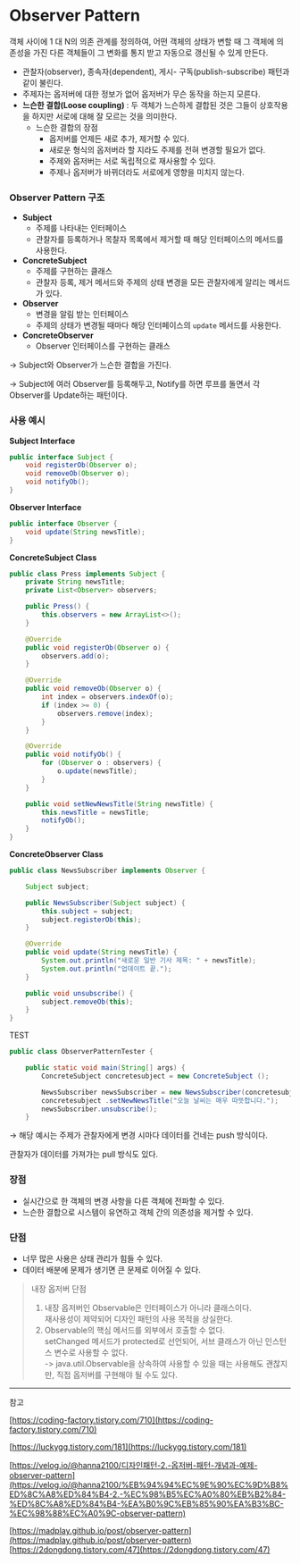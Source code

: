 # Observer Pattern

객체 사이에 1 대 N의 의존 관계를 정의하여, 어떤 객체의 상태가 변할 때 그 객체에 의존성을 가진 다른 객체들이 그 변화를 통지 받고 자동으로 갱신될 수 있게 만든다.

- 관찰자(observer), 종속자(dependent), 게시- 구독(publish-subscribe) 패턴과 같이 불린다.
- 주제자는 옵저버에 대한 정보가 없어 옵저버가 무슨 동작을 하는지 모른다.
- **느슨한 결합(Loose coupling)** : 두 객체가 느슨하게 결합된 것은 그들이 상호작용을 하지만 서로에 대해 잘 모르는 것을 의미한다.
    - 느슨한 결합의 장점
        - 옵저버를 언제든 새로 추가, 제거할 수 있다.
        - 새로운 형식의 옵저버라 할 지라도 주제를 전혀 변경할 필요가 없다.
        - 주제와 옵저버는 서로 독립적으로 재사용할 수 있다.
        - 주제나 옵저버가 바뀌더라도 서로에게 영향을 미치지 않는다.

### Observer Pattern 구조

- **Subject**
    - 주제를 나타내는 인터페이스
    - 관찰자를 등록하거나 목찰자 목록에서 제거할 때 해당 인터페이스의 메서드를 사용한다.
- **ConcreteSubject**
    - 주제를 구현하는 클래스
    - 관찰자 등록, 제거 메서드와 주제의 상태 변경을 모든 관찰자에게 알리는 메서드가 있다.
- **Observer**
    - 변경을 알림 받는 인터페이스
    - 주제의 상태가 변경될 때마다 해당 인터페이스의 `update` 메서드를 사용한다.
- **ConcreteObserver**
    - Observer 인터페이스를 구현하는 클래스

→ Subject와 Observer가 느슨한 결합을 가진다.

→ Subject에 여러 Observer를 등록해두고, Notify를 하면 루프를 돌면서 각 Observer를 Update하는 패턴이다.

### 사용 예시

**Subject Interface**

```java
public interface Subject {
    void registerOb(Observer o);
    void removeOb(Observer o);
    void notifyOb();
}
```

**Observer Interface**

```java
public interface Observer {
    void update(String newsTitle);
}
```

**ConcreteSubject Class**

```java
public class Press implements Subject {
    private String newsTitle;
    private List<Observer> observers;

    public Press() {
        this.observers = new ArrayList<>();
    }

    @Override
    public void registerOb(Observer o) {
        observers.add(o);
    }

    @Override
    public void removeOb(Observer o) {
        int index = observers.indexOf(o);
        if (index >= 0) {
            observers.remove(index);
        }
    }

    @Override
    public void notifyOb() {
        for (Observer o : observers) {
            o.update(newsTitle);
        }
    }

    public void setNewNewsTitle(String newsTitle) {
        this.newsTitle = newsTitle;
        notifyOb();
    }
}
```

**ConcreteObserver Class**

```java
public class NewsSubscriber implements Observer {

    Subject subject;

    public NewsSubscriber(Subject subject) {
        this.subject = subject;
        subject.registerOb(this);
    }

    @Override
    public void update(String newsTitle) {
        System.out.println("새로운 일반 기사 제목: " + newsTitle);
        System.out.println("업데이트 끝.");
    }

    public void unsubscribe() {
        subject.removeOb(this);
    }
}
```

TEST

```java
public class ObserverPatternTester {

    public static void main(String[] args) {
        ConcreteSubject concretesubject = new ConcreteSubject ();

        NewsSubscriber newsSubscriber = new NewsSubscriber(concretesubject);
        concretesubject .setNewNewsTitle("오늘 날씨는 매우 따뜻합니다.");
        newsSubscriber.unsubscribe();
    }

```

→ 해당 예시는 주제가 관찰자에게 변경 시마다 데이터를 건네는 push 방식이다.

관찰자가 데이터를 가져가는 pull 방식도 있다.

### 장점

- 실시간으로 한 객체의 변경 사항을 다른 객체에 전파할 수 있다.
- 느슨한 결합으로 시스템이 유연하고 객체 간의 의존성을 제거할 수 있다.

### 단점

- 너무 많은 사용은 상태 관리가 힘들 수 있다.
- 데이터 배분에 문제가 생기면 큰 문제로 이어질 수 있다.



> 내장 옵저버 단점  
> 1. 내장 옵저버인 Observable은 인터페이스가 아니라 클래스이다.  
> 재사용성이 제약되어 디자인 패턴의 사용 목적을 상실한다.  
> 2. Observable의 핵심 메서드를 외부에서 호출할 수 없다.  
> setChanged 메서드가 protected로 선언되어, 서브 클래스가 아닌 인스턴스 변수로 사용할 수 없다.  
> -> java.util.Observable을 상속하여 사용할 수 있을 때는 사용해도 괜찮지만, 직접 옵저버를 구현해야 될 수도 있다.



----
참고

[https://coding-factory.tistory.com/710](https://coding-factory.tistory.com/710)

[https://luckygg.tistory.com/181](https://luckygg.tistory.com/181)

[https://velog.io/@hanna2100/디자인패턴-2.-옵저버-패턴-개념과-예제-observer-pattern](https://velog.io/@hanna2100/%EB%94%94%EC%9E%90%EC%9D%B8%ED%8C%A8%ED%84%B4-2.-%EC%98%B5%EC%A0%80%EB%B2%84-%ED%8C%A8%ED%84%B4-%EA%B0%9C%EB%85%90%EA%B3%BC-%EC%98%88%EC%A0%9C-observer-pattern)

[https://madplay.github.io/post/observer-pattern](https://madplay.github.io/post/observer-pattern)
[https://2dongdong.tistory.com/47](https://2dongdong.tistory.com/47)
